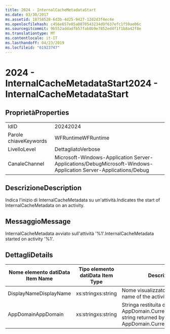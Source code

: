 ```yaml
---
title: 2024 - InternalCacheMetadataStart
ms.date: 03/30/2017
ms.assetid: 18758528-6d3b-4d25-9427-12d2d3f4ec4e
ms.openlocfilehash: c456e657e05a0870543234d9f637efc1f59ae06c
ms.sourcegitcommit: 9b552addadfb57fab0b9e7852ed4f1f1b8a42f8e
ms.translationtype: MT
ms.contentlocale: it-IT
ms.lasthandoff: 04/23/2019
ms.locfileid: "61923747"
---
```

# <a name="2024---internalcachemetadatastart"></a><span data-ttu-id="20860-102">2024 - InternalCacheMetadataStart</span><span class="sxs-lookup"><span data-stu-id="20860-102">2024 - InternalCacheMetadataStart</span></span>
## <a name="properties"></a><span data-ttu-id="20860-103">Proprietà</span><span class="sxs-lookup"><span data-stu-id="20860-103">Properties</span></span>  
  
|||  
|-|-|  
|<span data-ttu-id="20860-104">Id</span><span class="sxs-lookup"><span data-stu-id="20860-104">ID</span></span>|<span data-ttu-id="20860-105">2024</span><span class="sxs-lookup"><span data-stu-id="20860-105">2024</span></span>|  
|<span data-ttu-id="20860-106">Parole chiave</span><span class="sxs-lookup"><span data-stu-id="20860-106">Keywords</span></span>|<span data-ttu-id="20860-107">WFRuntime</span><span class="sxs-lookup"><span data-stu-id="20860-107">WFRuntime</span></span>|  
|<span data-ttu-id="20860-108">Livello</span><span class="sxs-lookup"><span data-stu-id="20860-108">Level</span></span>|<span data-ttu-id="20860-109">Dettagliato</span><span class="sxs-lookup"><span data-stu-id="20860-109">Verbose</span></span>|  
|<span data-ttu-id="20860-110">Canale</span><span class="sxs-lookup"><span data-stu-id="20860-110">Channel</span></span>|<span data-ttu-id="20860-111">Microsoft-Windows-Application Server-Applications/Debug</span><span class="sxs-lookup"><span data-stu-id="20860-111">Microsoft-Windows-Application Server-Applications/Debug</span></span>|  
  
## <a name="description"></a><span data-ttu-id="20860-112">Descrizione</span><span class="sxs-lookup"><span data-stu-id="20860-112">Description</span></span>  
 <span data-ttu-id="20860-113">Indica l'inizio di InternalCacheMetadata su un'attività.</span><span class="sxs-lookup"><span data-stu-id="20860-113">Indicates the start of InternalCacheMetadata on an activity.</span></span>  
  
## <a name="message"></a><span data-ttu-id="20860-114">Messaggio</span><span class="sxs-lookup"><span data-stu-id="20860-114">Message</span></span>  
 <span data-ttu-id="20860-115">InternalCacheMetadata avviato sull'attività '%1'.</span><span class="sxs-lookup"><span data-stu-id="20860-115">InternalCacheMetadata started on activity '%1'.</span></span>  
  
## <a name="details"></a><span data-ttu-id="20860-116">Dettagli</span><span class="sxs-lookup"><span data-stu-id="20860-116">Details</span></span>  
  
|<span data-ttu-id="20860-117">Nome elemento dati</span><span class="sxs-lookup"><span data-stu-id="20860-117">Data Item Name</span></span>|<span data-ttu-id="20860-118">Tipo elemento dati</span><span class="sxs-lookup"><span data-stu-id="20860-118">Data Item Type</span></span>|<span data-ttu-id="20860-119">Descrizione</span><span class="sxs-lookup"><span data-stu-id="20860-119">Description</span></span>|  
|--------------------|--------------------|-----------------|  
|<span data-ttu-id="20860-120">DisplayName</span><span class="sxs-lookup"><span data-stu-id="20860-120">DisplayName</span></span>|<span data-ttu-id="20860-121">xs:string</span><span class="sxs-lookup"><span data-stu-id="20860-121">xs:string</span></span>|<span data-ttu-id="20860-122">Nome visualizzato dell'attività.</span><span class="sxs-lookup"><span data-stu-id="20860-122">The display name of the activity.</span></span>|  
|<span data-ttu-id="20860-123">AppDomain</span><span class="sxs-lookup"><span data-stu-id="20860-123">AppDomain</span></span>|<span data-ttu-id="20860-124">xs:string</span><span class="sxs-lookup"><span data-stu-id="20860-124">xs:string</span></span>|<span data-ttu-id="20860-125">Stringa restituita da AppDomain.CurrentDomain.FriendlyName.</span><span class="sxs-lookup"><span data-stu-id="20860-125">The string returned by AppDomain.CurrentDomain.FriendlyName.</span></span>|
